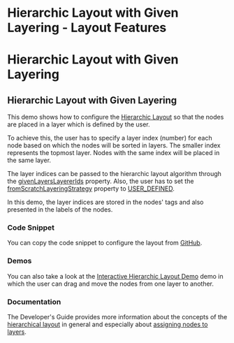 <!--
 //////////////////////////////////////////////////////////////////////////////
 // @license
 // This file is part of yFiles for HTML 2.6.
 // Use is subject to license terms.
 //
 // Copyright (c) 2000-2024 by yWorks GmbH, Vor dem Kreuzberg 28,
 // 72070 Tuebingen, Germany. All rights reserved.
 //
 //////////////////////////////////////////////////////////////////////////////
-->
# Hierarchic Layout with Given Layering - Layout Features

# Hierarchic Layout with Given Layering

## Hierarchic Layout with Given Layering

This demo shows how to configure the [Hierarchic Layout](https://docs.yworks.com/yfileshtml/#/api/HierarchicLayout) so that the nodes are placed in a layer which is defined by the user.

To achieve this, the user has to specify a layer index (number) for each node based on which the nodes will be sorted in layers. The smaller index represents the topmost layer. Nodes with the same index will be placed in the same layer.

The layer indices can be passed to the hierarchic layout algorithm through the [givenLayersLayererIds](https://docs.yworks.com/yfileshtml/#/api/HierarchicLayoutData#givenLayersLayererIds) property. Also, the user has to set the [fromScratchLayeringStrategy](https://docs.yworks.com/yfileshtml/#/api/HierarchicLayout#fromScratchLayeringStrategy) property to [USER_DEFINED](https://docs.yworks.com/yfileshtml/#/api/HierarchicLayoutLayeringStrategy#USER_DEFINED).

In this demo, the layer indices are stored in the nodes' tags and also presented in the labels of the nodes.

### Code Snippet

You can copy the code snippet to configure the layout from [GitHub](https://github.com/yWorks/yfiles-for-html-demos/blob/master/demos/layout-features/hierarchic-given-layering/HierarchicGivenLayering.ts).

### Demos

You can also take a look at the [Interactive Hierarchic Layout Demo](../../layout/interactive-hierarchic/) demo in which the user can drag and move the nodes from one layer to another.

### Documentation

The Developer's Guide provides more information about the concepts of the [hierarchical layout](https://docs.yworks.com/yfileshtml/#/dguide/hierarchical_layout) in general and especially about [assigning nodes to layers](https://docs.yworks.com/yfileshtml/#/dguide/hierarchical_layout-layer_assignment).
